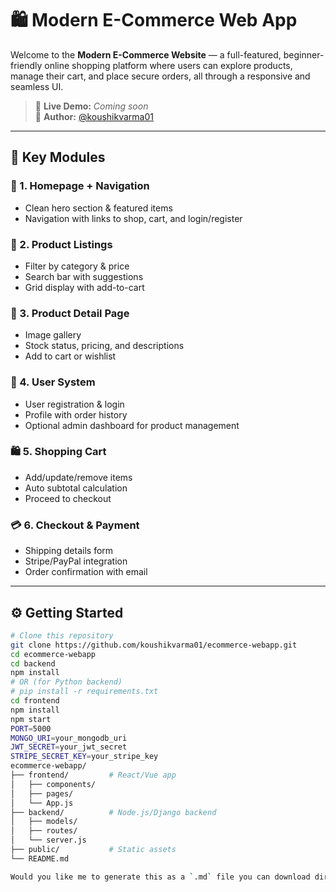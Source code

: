 # 🛍️ Modern E-Commerce Web App

Welcome to the **Modern E-Commerce Website** — a full-featured, beginner-friendly online shopping platform where users can explore products, manage their cart, and place secure orders, all through a responsive and seamless UI.

> 🔗 **Live Demo:** _Coming soon_  
> 👤 **Author:** [@koushikvarma01](https://github.com/koushikvarma01)

---

## 📌 Key Modules

### 🧭 1. Homepage + Navigation
- Clean hero section & featured items
- Navigation with links to shop, cart, and login/register

### 🛒 2. Product Listings
- Filter by category & price
- Search bar with suggestions
- Grid display with add-to-cart

### 📄 3. Product Detail Page
- Image gallery
- Stock status, pricing, and descriptions
- Add to cart or wishlist

### 👤 4. User System
- User registration & login
- Profile with order history
- Optional admin dashboard for product management

### 🛍️ 5. Shopping Cart
- Add/update/remove items
- Auto subtotal calculation
- Proceed to checkout

### 💳 6. Checkout & Payment
- Shipping details form
- Stripe/PayPal integration
- Order confirmation with email

---

## ⚙️ Getting Started

```bash
# Clone this repository
git clone https://github.com/koushikvarma01/ecommerce-webapp.git
cd ecommerce-webapp
cd backend
npm install
# OR (for Python backend)
# pip install -r requirements.txt
cd frontend
npm install
npm start
PORT=5000
MONGO_URI=your_mongodb_uri
JWT_SECRET=your_jwt_secret
STRIPE_SECRET_KEY=your_stripe_key
ecommerce-webapp/
├── frontend/         # React/Vue app
│   ├── components/
│   ├── pages/
│   └── App.js
├── backend/          # Node.js/Django backend
│   ├── models/
│   ├── routes/
│   └── server.js
├── public/           # Static assets
└── README.md

Would you like me to generate this as a `.md` file you can download directly?

